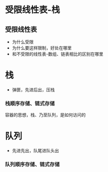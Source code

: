 # 受限线性表-栈

## 受限线性表

- 为什么受限
- 为什么要这样限制，好处在哪里
- 和不受限的线性表-数组、链表相比的区别在哪里

# 栈

- 弹匣，先进后出，压栈

### 栈顺序存储、链式存储

容器的思想，栈、乃至队列，是如何访问的









# 队列

- 先进先出，队尾进队头出

### 队列顺序存储、链式存储












